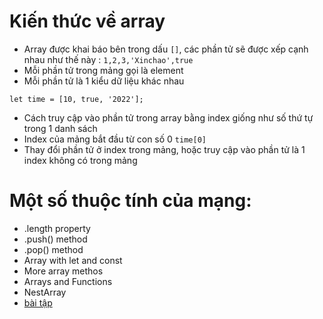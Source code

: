 # Kiến thức về array
- Array được khai báo bên trong dấu `[]`, các phần tử sẽ được xếp cạnh nhau như thế này : `1,2,3,'Xinchao',true`
- Mỗi phần tử trong mảng gọi là element
- Mỗi phần tử là 1 kiểu dữ liệu khác nhau
```
let time = [10, true, '2022'];
```
- Cách truy cập vào phần tử trong array bằng index giống như số thứ tự trong 1 danh sách
- Index của mảng bắt đầu từ con số 0 `time[0]`
- Thay đổi phần tử ở index trong mảng, hoặc truy cập vào phần tử là 1 index không có trong mảng
# Một số thuộc tính của mạng:
- .length property
- .push() method
- .pop() method
- Array with let and const
- More array methos
- Arrays and Functions
- NestArray
- [bài tập](https://cafedev.vn/tu-hoc-javascript-bai-tap-full-bai-huong-dan-ve-array-va-ham-array-trong-javascript/)
